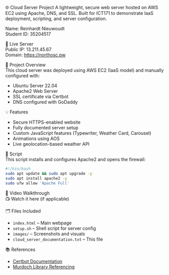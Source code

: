 🌐 Cloud Server Project
A lightweight, secure web server hosted on AWS EC2 using Apache, DNS, and SSL.
Built for ICT171 to demonstrate IaaS deployment, scripting, and server configuration.

Name: Reinhardt Nieuwoudt  
Student ID: 35204517

🔗 Live Server  
Public IP: 13.211.45.67  
Domain: https://northosc.pw

📄 Project Overview  
This cloud server was deployed using AWS EC2 (IaaS model) and manually configured with:
- Ubuntu Server 22.04  
- Apache2 Web Server  
- SSL certificate via Certbot  
- DNS configured with GoDaddy  

💡 Features  
- Secure HTTPS-enabled website  
- Fully documented server setup  
- Custom JavaScript features (Typewriter, Weather Card, Carousel)  
- Animations using AOS  
- Live geolocation-based weather API  

🧠 Script  
This script installs and configures Apache2 and opens the firewall:

```bash
#!/bin/bash
sudo apt update && sudo apt upgrade -y
sudo apt install apache2 -y
sudo ufw allow 'Apache Full'
```

🎥 Video Walkthrough  
📺 Watch it here (if applicable)

🗂️ Files Included  
- `index.html` – Main webpage  
- `setup.sh` – Shell script for server config  
- `images/` – Screenshots and visuals  
- `cloud_server_documentation.txt` – This file  

📚 References  
- [Certbot Documentation](https://certbot.eff.org/)  
- [Murdoch Library Referencing](https://libguides.murdoch.edu.au/APA/all)
